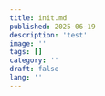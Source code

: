 ```yaml
---
title: init.md
published: 2025-06-19
description: 'test'
image: ''
tags: []
category: ''
draft: false 
lang: ''
---
```

